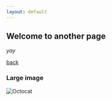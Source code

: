 ```yaml
---
layout: default
---
```


## Welcome to another page

_yay_

[back](./)

     
     
### Large image

![Octocat](https://github.githubassets.com/img/table.png)

